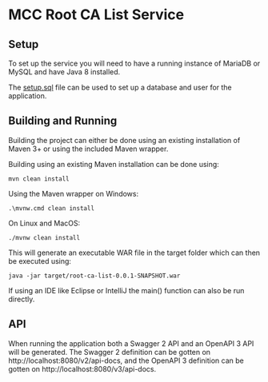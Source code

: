 # MCC Root CA List Service

## Setup
To set up the service you will need to have a running instance of MariaDB or MySQL and have Java 8 installed. 

The [setup.sql](setup.sql) file can be used to set up a database and user for the application. 

## Building and Running
Building the project can either be done using an existing installation of Maven 3+ or using the included Maven wrapper.

Building using an existing Maven installation can be done using:

```
mvn clean install
``` 

Using the Maven wrapper on Windows:
```
.\mvnw.cmd clean install
```

On Linux and MacOS:
```
./mvnw clean install
```

This will generate an executable WAR file in the target folder which can then be executed using:
```
java -jar target/root-ca-list-0.0.1-SNAPSHOT.war
```

If using an IDE like Eclipse or IntelliJ the main() function can also be run directly. 

## API
When running the application both a Swagger 2 API and an OpenAPI 3 API will be generated. 
The Swagger 2 definition can be gotten on http://localhost:8080/v2/api-docs, and the OpenAPI 3 definition can be gotten on http://localhost:8080/v3/api-docs. 
